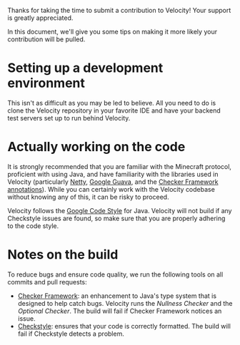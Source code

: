 Thanks for taking the time to submit a contribution to Velocity! Your support
is greatly appreciated.

In this document, we'll give you some tips on making it more likely your
contribution will be pulled.

# Setting up a development environment

This isn't as difficult as you may be led to believe. All you need to do is
clone the Velocity repository in your favorite IDE and have your backend test
servers set up to run behind Velocity.

# Actually working on the code

It is strongly recommended that you are familiar with the Minecraft protocol,
proficient with using Java, and have familiarity with the libraries used in
Velocity (particularly [Netty](https://netty.io), [Google Guava](https://github.com/google/guava),
and the [Checker Framework annotations](https://checkerframework.org/)).
While you can certainly work with the Velocity codebase without knowing any
of this, it can be risky to proceed.

Velocity follows the [Google Code Style](https://google.github.io/styleguide/javaguide.html)
for Java. Velocity will not build if any Checkstyle issues are found, so make
sure that you are properly adhering to the code style.

# Notes on the build

To reduce bugs and ensure code quality, we run the following tools on all commits
and pull requests:

* [Checker Framework](https://checkerframework.org/): an enhancement to Java's type
  system that is designed to help catch bugs. Velocity runs the _Nullness Checker_
  and the _Optional Checker_. The build will fail if Checker Framework notices an
  issue.
* [Checkstyle](http://checkstyle.sourceforge.net/): ensures that your code is
  correctly formatted. The build will fail if Checkstyle detects a problem.